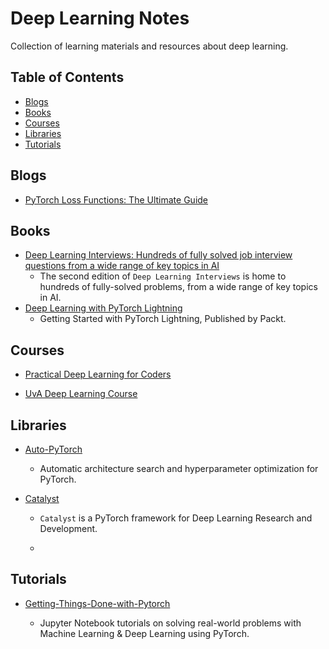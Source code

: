 # Deep Learning Notes

Collection of learning materials and resources about deep learning. 

## Table of Contents

* [Blogs](#Blogs)
* [Books](#Books)
* [Courses](#Courses)
* [Libraries](#Libraries)
* [Tutorials](#Tutorials)

## Blogs

* [PyTorch Loss Functions: The Ultimate Guide](https://neptune.ai/blog/pytorch-loss-functions)

## Books

* [Deep Learning Interviews: Hundreds of fully solved job interview questions from a wide range of key topics in AI](https://github.com/BoltzmannEntropy/interviews.ai)
  * The second edition of `Deep Learning Interviews` is home to hundreds of fully-solved problems, from a wide range of key topics in AI.
* [Deep Learning with PyTorch Lightning](https://github.com/PacktPublishing/Deep-Learning-with-PyTorch-Lightning)
  * Getting Started with PyTorch Lightning, Published by Packt.

## Courses

* [Practical Deep Learning for Coders](https://course.fast.ai/)

* [UvA Deep Learning Course](https://uvadlc.github.io/)

## Libraries

* [Auto-PyTorch](https://github.com/automl/Auto-PyTorch)
  
  * Automatic architecture search and hyperparameter optimization for PyTorch.

* [Catalyst](https://github.com/catalyst-team/catalyst)
  
  * `Catalyst` is a PyTorch framework for Deep Learning Research and Development. 
  
  * 

## Tutorials

* [Getting-Things-Done-with-Pytorch](https://github.com/curiousily/Getting-Things-Done-with-Pytorch)
  
  * Jupyter Notebook tutorials on solving real-world problems with Machine Learning & Deep Learning using PyTorch.
